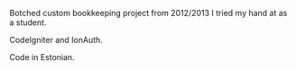 Botched custom bookkeeping project from 2012/2013 I tried my hand at as a student.
 
CodeIgniter and IonAuth.

Code in Estonian.
